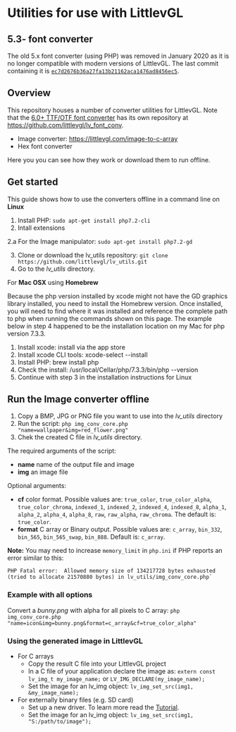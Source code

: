 # Utilities for use with LittlevGL

## 5.3- font converter

The old 5.x font converter (using PHP) was removed in January 2020 as it is no longer compatible with modern versions of LittlevGL. The last commit containing it is [`ec7d2676b36a27fa13b21162aca1476ad8456ec5`](https://github.com/lvgl/lv_utils/tree/ec7d2676b36a27fa13b21162aca1476ad8456ec5).

## Overview

This repository houses a number of converter utilities for LittlevGL. Note that the [6.0+ TTF/OTF font converter](https://littlevgl.com/ttf-font-to-c-array) has its own repository at https://github.com/littlevgl/lv_font_conv.

* Image converter: https://littlevgl.com/image-to-c-array
* Hex font converter

Here you you can see how they work or download them to run offline.

## Get started

This guide shows how to use the converters offline in a command line on **Linux**

1. Install PHP: `sudo apt-get install php7.2-cli`
2. Intall extensions

2.a For the Image manipulator: `sudo apt-get install php7.2-gd`

3. Clone or download the lv_utils repository: `git clone https://github.com/littlevgl/lv_utils.git`
4. Go to the *lv_utils* directory.

For **Mac OSX** using **Homebrew**

Because the php version installed by xcode might not have the GD graphics library installed, you need to install the Homebrew version.  Once installed, you will need to find where it was installed and reference the complete path to php when running the commands shown on this page.  The example below in step 4 happened to be the installation location on my Mac for php version 7.3.3.

1. Install xcode: install via the app store
2. Install xcode CLI tools: xcode-select --install
3. Install PHP: brew install php
4. Check the install: /usr/local/Cellar/php/7.3.3/bin/php --version
5. Continue with step 3 in the installation instructions for Linux

## Run the Image converter offline

1. Copy a BMP, JPG or PNG file you want to use into the *lv_utils* directory
2. Run the script: `php img_conv_core.php "name=wallpaper&img=red_flower.png"`
3. Chek the created C file in *lv_utils* directory.

The required arguments of the script:

- **name** name of the output file and image
- **img** an image file

Optional arguments:

- **cf** color format. Possible values are: `true_color`, `true_color_alpha`, `true_color_chroma`, `indexed_1`, `indexed_2`, `indexed_4`, `indexed_8`, `alpha_1`, `alpha_2`, `alpha_4`, `alpha_8`, `raw`, `raw_alpha`, `raw_chroma`. The default is: `true_color`.
- **format** C array or Binary output. Possible values are: `c_array`, `bin_332`, `bin_565`, `bin_565_swap`, `bin_888`. Default is: `c_array`.

**Note:** You may need to increase `memory_limit` in `php.ini` if PHP reports an error similar to this:
```text
PHP Fatal error:  Allowed memory size of 134217728 bytes exhausted (tried to allocate 21570880 bytes) in lv_utils/img_conv_core.php`
```

### Example with all options

Convert a *bunny.png* with alpha for all pixels to C array:
`php img_conv_core.php "name=icon&img=bunny.png&format=c_array&cf=true_color_alpha"`

### Using the generated image in LittlevGL

* For C arrays
   - Copy the result C file into your LittlevGL project
   - In a C file of your application declare the image as: `extern const lv_img_t my_image_name;` or `LV_IMG_DECLARE(my_image_name);`
   - Set the image for an lv_img object: `lv_img_set_src(img1, &my_image_name);`
* For externally binary files (e.g. SD card)
   - Set up a new driver. To learn more read the [Tutorial](https://github.com/littlevgl/lv_examples/blob/master/lv_tutorial/6_images/lv_tutorial_images.c).
   - Set the image for an lv_img object: `lv_img_set_src(img1, "S:/path/to/image");`
